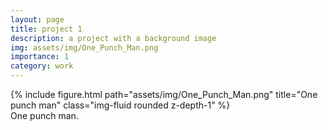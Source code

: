 ```yaml
---
layout: page
title: project 1
description: a project with a background image
img: assets/img/One_Punch_Man.png
importance: 1
category: work
---
```


<div class="row">
    <div class="col-sm mt-3 mt-md-0">
        {% include figure.html path="assets/img/One_Punch_Man.png" title="One punch man" class="img-fluid rounded z-depth-1" %}
    </div>
</div>
<div class="caption">
    One punch man.
</div>
